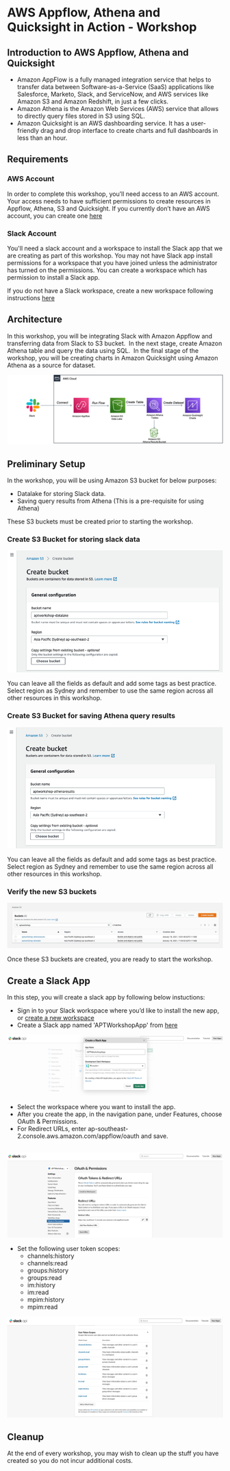 # AWS Appflow, Athena and Quicksight in Action - Workshop

## Introduction to AWS Appflow, Athena and Quicksight

*   Amazon AppFlow is a fully managed integration service that helps to transfer data between Software-as-a-Service (SaaS) applications like Salesforce, Marketo, Slack, and ServiceNow, and AWS services like Amazon S3 and Amazon Redshift, in just a few clicks.
*   Amazon Athena is the Amazon Web Services (AWS) service that allows to directly query files stored in S3 using SQL.
*   Amazon Quicksight is an AWS dashboarding service. It has a user-friendly drag and drop interface to create charts and full dashboards in less than an hour.

## Requirements

### AWS Account

In order to complete this workshop, you’ll need access to an AWS account. Your access needs to have sufficient permissions to create resources in Appflow, Athena, S3 and Quicksight. If you currently don’t have an AWS account, you can create one [here](https://aws.amazon.com/premiumsupport/knowledge-center/create-and-activate-aws-account)

### Slack Account

You'll need a slack account and a workspace to install the Slack app that we are creating as part of this workshop. You may not have Slack app install permissions for a workspace that you have joined unless the administrator has turned on the permissions. You can create a workspace which has permission to install a Slack app. 

If you do not have a Slack workspace, create a new workspace following instructions [here](https://slack.com/intl/en-au/help/articles/206845317-Create-a-Slack-workspace)

## Architecture

In this workshop, you will be integrating Slack with Amazon Appflow and transferring data from Slack to S3 bucket.  In the next stage, create Amazon Athena table and query the data using SQL.  In the final stage of the workshop, you will be creating charts in Amazon Quicksight using Amazon Athena as a source for dataset.

![image](images/arch.png)

## Preliminary Setup

In the workshop, you will be using Amazon S3 bucket for below purposes:

*   Datalake for storing Slack data.
*   Saving query results from Athena (This is a pre-requisite for using Athena)

These S3 buckets must be created prior to starting the workshop.  

### Create S3 Bucket for storing slack data

![image](images/s3-datalake.png)

You can leave all the fields as default and add some tags as best practice. Select region as Sydney and remember to use the same region across all other resources in this workshop.

### Create S3 Bucket for saving Athena query results

![image](images/s3-athenaresults.png)

You can leave all the fields as default and add some tags as best practice. Select region as Sydney and remember to use the same region across all other resources in this workshop.

### Verify the new S3 buckets

![image](images/s3-buckets.jpg)

Once these S3 buckets are created, you are ready to start the workshop.

## Create a Slack App

In this step, you will create a slack app by following below instuctions:

*   Sign in to your Slack workspace where you’d like to install the new app, or [create a new workspace](https://slack.com/intl/en-au/help/articles/206845317-Create-a-Slack-workspace)
*   Create a Slack app named 'APTWorkshopApp' from [here](https://api.slack.com/docs/sign-in-with-slack#sign-in-with-slack__details__create-your-slack-app-if-you-havent-already)

![image](images/slack-app-new.png)

*   Select the workspace where you want to install the app.
*   After you create the app, in the navigation pane, under Features, choose OAuth & Permissions.
*   For Redirect URLs, enter ap-southeast-2.console.aws.amazon.com/appflow/oauth and save.  
     

![image](images/slack-oath.png)

*   Set the following user token scopes:
    *   channels:history
    *   channels:read
    *   groups:history
    *   groups:read
    *   im:history
    *   im:read
    *   mpim:history
    *   mpim:read

![image](images/slack-scopes.png)

## Cleanup

At the end of every workshop, you may wish to clean up the stuff you have created so you do not incur additional costs.
